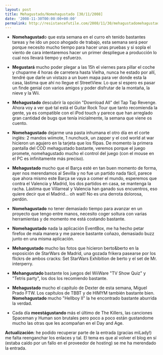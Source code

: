 ```yaml
---
layout: post
title: Mehagustado/Nomehagustado [30/11/2008]
date: '2008-11-30T00:00:00+00:00'
permalink: http://resistancefutile.com/2008/11/30/mehagustadomehagustado-30112008/
---
```

- <strong>Nomehagustad</strong>o que esta semana en el curro eh tenido bastantes tareas y he ido un poco ahogado de trabajo, esta semana será peor porque necesito mucho tiempo para hacer unas pruebas y si sopla el viento de cara intentaremos hacer un primer despliegue a producción lo cual nos llevará tiempo y esfuerzo.

- <strong>Megustará</strong> mucho poder plegar a las 15h el viernes para pillar el coche y chuparme 4 horas de carretera hasta Vielha, nunca he estado por allí, tendré que darle un vistazo a un buen mapa para ver donde esta la casa, lástima que ahí no llegue el StreetView. Lo que sí espero es pasar un finde genial con varios amigos y poder disfrutar de la montaña, la nieve y la Wii.

- <strong>Mehagustado</strong> descubrir la opción "Download All" del Tap Tap Revenge. Ahora voy a ver qué tal está el Guitar Rock Tour que tanto recomienda la gente, ya es compatible con el iPod touch y parece que han arreglado gran cantidad de bugs que tenía inicialmente, la semana que viene os cuento.

- <strong>Nomehagustado</strong> dejarme una pasta inhumana el otro día en el corte inglés: 2 mandos wiimote, 1 nunchuck, un zapper y el cod world at war hicieron un agujero en la tarjeta que los flipas. De momento la primera pantalla del COD mehagustado bastante, veremos porque el juego promete, nomehagustado mucho el control del juego (con el mouse en el PC es infinitamente más preciso).

- <strong>Mehagustado </strong>mucho que el Barça esté en tan buen momento de forma, ayer nos merendamos al Sevilla y no fue un partido nada fácil, parece que ahora mismo este Barça se vaya a comer el mundo, esperemos que contra el Valencia y Madrid, los dos partidos en casa, se mantenga la racha. Lástima que Villarreal y Valencia han ganado sus encuentros, eso quiere decir que el Madrid… oh wait! No es una derrota dolorosa, perdón.

- <strong>Nomehagustado</strong> no tener demasiado tiempo para avanzar en un proyecto que tengo entre manos, necesito coger soltura con varias herramientas y de momento me está costando bastante.

- <strong>Nomehagustado</strong> nada la aplicación EventBox, me ha hecho petar firefox de mala manera y me parece bastante coñazo, demasiado buzz junto en una misma aplicación.

- <strong>Mehangustado</strong> mucho las fotos que hicieron berto&berto en la exposición de StarWars de Madrid, una gozada frikera pasearse por los flickrs de ambos cracks: Set StarWars Exhibition de berto y el set de Mr. interperry.

- <strong>Mehangustado </strong> bastante los juegos del WiiWare "TV Show Quiz" y "Tetris party", los dos los recomiendo bastante.

- <strong>Mehagustado </strong> mucho el capítulo de Dexter de esta semana, Miguel Prado FTW. Los capítulos de TBBT y de HIMYM también bastante bien. <strong>Nomehagustado </strong> mucho "Hellboy II" la he encontrado bastante aburrida la verdad.

- Cada día <strong>meestágustando </strong>más el último de The Killers, las canciones Spaceman y Human son brutales pero poco a poco están gustandome mucho las otras que les acompañan en el Day and Age.

<strong>Actualización</strong>: he podido recuperar parte de la entrada (gracias miLady!) me falta reenganchar los enlaces y tal. El tema es que al volver el blog en sí (estaba caído por un fallo en el proveedor de hosting) se me ha merendado la entrada.
